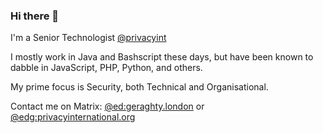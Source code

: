 ### Hi there 👋

I'm a Senior Technologist [@privacyint](https://privacyinternational.org)

I mostly work in Java and Bashscript these days, but have been known to dabble in JavaScript, PHP, Python, and others.

My prime focus is Security, both Technical and Organisational.

Contact me on Matrix: [@ed:geraghty.london](https://matrix.to/#/@ed:geraghty.london) or [@edg:privacyinternational.org](https://matrix.to/#/@edg:privacyinternational.org)

<!--
**EdGeraghty/EdGeraghty** is a ✨ _special_ ✨ repository because its `README.md` (this file) appears on your GitHub profile.

Here are some ideas to get you started:

- 🔭 I’m currently working on ...
- 🌱 I’m currently learning ...
- 👯 I’m looking to collaborate on ...
- 🤔 I’m looking for help with ...
- 💬 Ask me about ...
- 📫 How to reach me: ...
- 😄 Pronouns: ...
- ⚡ Fun fact: ...
-->
